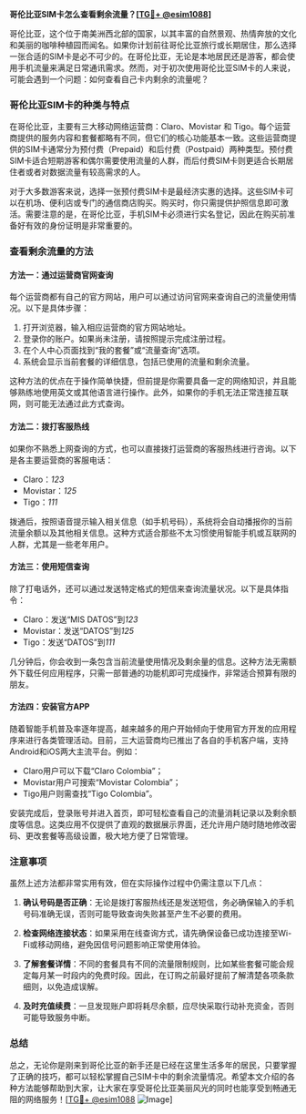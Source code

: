 **哥伦比亚SIM卡怎么查看剩余流量？[[TG💪+ @esim1088](https://t.me/s/esim1088)]**

哥伦比亚，这个位于南美洲西北部的国家，以其丰富的自然景观、热情奔放的文化和美丽的咖啡种植园而闻名。如果你计划前往哥伦比亚旅行或长期居住，那么选择一张合适的SIM卡是必不可少的。在哥伦比亚，无论是本地居民还是游客，都会使用手机流量来满足日常通讯需求。然而，对于初次使用哥伦比亚SIM卡的人来说，可能会遇到一个问题：如何查看自己卡内剩余的流量呢？

### 哥伦比亚SIM卡的种类与特点

在哥伦比亚，主要有三大移动网络运营商：Claro、Movistar 和 Tigo。每个运营商提供的服务内容和套餐都略有不同，但它们的核心功能基本一致。这些运营商提供的SIM卡通常分为预付费（Prepaid）和后付费（Postpaid）两种类型。预付费SIM卡适合短期游客和偶尔需要使用流量的人群，而后付费SIM卡则更适合长期居住者或者对数据流量有较高需求的人。

对于大多数游客来说，选择一张预付费SIM卡是最经济实惠的选择。这些SIM卡可以在机场、便利店或专门的通信商店购买。购买时，你只需提供护照信息即可激活。需要注意的是，在哥伦比亚，手机SIM卡必须进行实名登记，因此在购买前准备好有效的身份证明是非常重要的。

### 查看剩余流量的方法

#### 方法一：通过运营商官网查询

每个运营商都有自己的官方网站，用户可以通过访问官网来查询自己的流量使用情况。以下是具体步骤：

1. 打开浏览器，输入相应运营商的官方网站地址。
2. 登录你的账户。如果尚未注册，请按照提示完成注册过程。
3. 在个人中心页面找到“我的套餐”或“流量查询”选项。
4. 系统会显示当前套餐的详细信息，包括已使用的流量和剩余流量。

这种方法的优点在于操作简单快捷，但前提是你需要具备一定的网络知识，并且能够熟练地使用英文或其他语言进行操作。此外，如果你的手机无法正常连接互联网，则可能无法通过此方式查询。

#### 方法二：拨打客服热线

如果你不熟悉上网查询的方式，也可以直接拨打运营商的客服热线进行咨询。以下是各主要运营商的客服电话：

- Claro：*123*
- Movistar：*125*
- Tigo：*111*

拨通后，按照语音提示输入相关信息（如手机号码），系统将会自动播报你的当前流量余额以及其他相关信息。这种方式适合那些不太习惯使用智能手机或互联网的人群，尤其是一些老年用户。

#### 方法三：使用短信查询

除了打电话外，还可以通过发送特定格式的短信来查询流量状况。以下是具体指令：

- Claro：发送“MIS DATOS”到*123*
- Movistar：发送“DATOS”到*125*
- Tigo：发送“DATOS”到*111*

几分钟后，你会收到一条包含当前流量使用情况及剩余量的信息。这种方法无需额外下载任何应用程序，只需一部普通的功能机即可完成操作，非常适合预算有限的朋友。

#### 方法四：安装官方APP

随着智能手机普及率逐年提高，越来越多的用户开始倾向于使用官方开发的应用程序来进行各类管理活动。目前，三大运营商均已推出了各自的手机客户端，支持Android和iOS两大主流平台。例如：

- Claro用户可以下载“Claro Colombia”；
- Movistar用户可搜索“Movistar Colombia”；
- Tigo用户则需查找“Tigo Colombia”。

安装完成后，登录账号并进入首页，即可轻松查看自己的流量消耗记录以及剩余额度等信息。这类应用不仅提供了直观的数据展示界面，还允许用户随时随地修改密码、更改套餐等高级设置，极大地方便了日常管理。

### 注意事项

虽然上述方法都非常实用有效，但在实际操作过程中仍需注意以下几点：

1. **确认号码是否正确**：无论是拨打客服热线还是发送短信，务必确保输入的手机号码准确无误，否则可能导致查询失败甚至产生不必要的费用。
   
2. **检查网络连接状态**：如果采用在线查询方式，请先确保设备已成功连接至Wi-Fi或移动网络，避免因信号问题影响正常使用体验。
   
3. **了解套餐详情**：不同的套餐具有不同的流量限制规则，比如某些套餐可能会规定每月某一时段内的免费时段。因此，在订购之前最好提前了解清楚各项条款细则，以免造成误解。
   
4. **及时充值续费**：一旦发现账户即将耗尽余额，应尽快采取行动补充资金，否则可能导致服务中断。

### 总结

总之，无论你是刚来到哥伦比亚的新手还是已经在这里生活多年的居民，只要掌握了正确的技巧，都可以轻松掌握自己SIM卡中的剩余流量情况。希望本文介绍的各种方法能够帮助到大家，让大家在享受哥伦比亚美丽风光的同时也能享受到畅通无阻的网络服务！[[TG💪+ @esim1088](https://t.me/s/esim1088) ![Image](https://i.postimg.cc/4NQfJmqS/Snipaste-2025-05-13-00-14-12.png)]